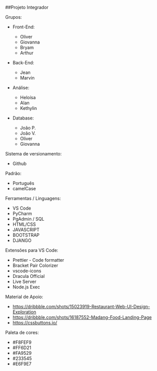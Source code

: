 ##Projeto Integrador

Grupos:

- Front-End:
    - Oliver
    - Giovanna
    - Bryam
    - Arthur

- Back-End:
    - Jean
    - Marvin

- Análise:
    - Heloísa
    - Alan
    - Kethylin

- Database:
    - João P.
    - João V.
    - Oliver
    - Giovanna

Sistema de versionamento:

- Github

Padrão:

- Português
- camelCase

Ferramentas / Linguagens:

- VS Code
- PyCharm
- PgAdmin / SQL
- HTML/CSS
- JAVASCRIPT
- BOOTSTRAP
- DJANGO

Extensões para VS Code:

- Prettier - Code formatter
- Bracket Pair Colorizer
- vscode-icons
- Dracula Official
- Live Server
- Node.js Exec

Material de Apoio:

- https://dribbble.com/shots/15023919-Restaurant-Web-UI-Design-Exploration
- https://dribbble.com/shots/16187552-Madang-Food-Landing-Page
- https://cssbuttons.io/

Paleta de cores:

- #F8FEF9
- #FF6D21
- #FA9529
- #233545
- #E6F9E7
